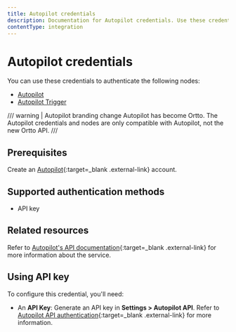 ```yaml
---
title: Autopilot credentials
description: Documentation for Autopilot credentials. Use these credentials to authenticate Autopilot in n8n, a workflow automation platform.
contentType: integration
---
```


# Autopilot credentials

You can use these credentials to authenticate the following nodes:

- [Autopilot](/integrations/builtin/app-nodes/n8n-nodes-base.autopilot/)
- [Autopilot Trigger](/integrations/builtin/trigger-nodes/n8n-nodes-base.autopilottrigger/)

/// warning | Autopilot branding change
Autopilot has become Ortto. The Autopilot credentials and nodes are only compatible with Autopilot, not the new Ortto API.
///

## Prerequisites

Create an [Autopilot](https://app.autopilothq.com){:target=_blank .external-link} account.

## Supported authentication methods

- API key

## Related resources

Refer to [Autopilot's API documentation](https://autopilot.docs.apiary.io/#){:target=_blank .external-link} for more information about the service.

## Using API key

To configure this credential, you'll need:

- An **API Key**: Generate an API key in **Settings > Autopilot API**. Refer to [Autopilot API authentication](https://autopilot.docs.apiary.io/#reference/authentication){:target=_blank .external-link} for more information.

